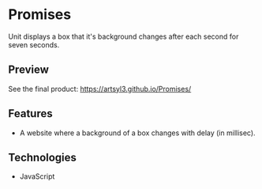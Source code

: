 # Promises

Unit displays a box that it's background changes after each second for seven seconds.

## Preview

See the final product: https://artsyl3.github.io/Promises/

## Features

- A website where a background of a box changes with delay (in millisec).


## Technologies
- JavaScript

